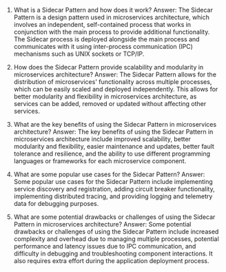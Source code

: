 

1. What is a Sidecar Pattern and how does it work?
Answer: The Sidecar Pattern is a design pattern used in microservices architecture, which involves an independent, self-contained process that works in conjunction with the main process to provide additional functionality. The Sidecar process is deployed alongside the main process and communicates with it using inter-process communication (IPC) mechanisms such as UNIX sockets or TCP/IP.

2. How does the Sidecar Pattern provide scalability and modularity in microservices architecture?
Answer: The Sidecar Pattern allows for the distribution of microservices' functionality across multiple processes, which can be easily scaled and deployed independently. This allows for better modularity and flexibility in microservices architecture, as services can be added, removed or updated without affecting other services.

3. What are the key benefits of using the Sidecar Pattern in microservices architecture?
Answer: The key benefits of using the Sidecar Pattern in microservices architecture include improved scalability, better modularity and flexibility, easier maintenance and updates, better fault tolerance and resilience, and the ability to use different programming languages or frameworks for each microservice component.

4. What are some popular use cases for the Sidecar Pattern?
Answer: Some popular use cases for the Sidecar Pattern include implementing service discovery and registration, adding circuit breaker functionality, implementing distributed tracing, and providing logging and telemetry data for debugging purposes.

5. What are some potential drawbacks or challenges of using the Sidecar Pattern in microservices architecture?
Answer: Some potential drawbacks or challenges of using the Sidecar Pattern include increased complexity and overhead due to managing multiple processes, potential performance and latency issues due to IPC communication, and difficulty in debugging and troubleshooting component interactions. It also requires extra effort during the application deployment process.